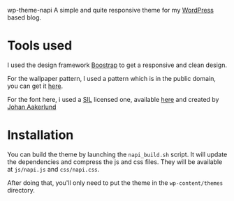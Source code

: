 wp-theme-napi
A simple and quite responsive theme for my [WordPress](https://wordpress.org/)
based blog.


# Tools used
I used the design framework [Boostrap](http://getbootstrap.com/) to get a
responsive and clean design.

For the wallpaper pattern, I used a pattern which is in the public domain, you
can get it [here](http://colrd.com/pattern/20401).

For the font here, i used a
[SIL](http://scripts.sil.org/cms/scripts/page.php?site_id=nrsi&id=OFL) licensed
one, available [here](http://www.dafont.com/fr/comfortaa.font) and created by
[Johan Aakerlund](http://luc.devroye.org/fonts-50227.html)


# Installation
You can build the theme by launching the `napi_build.sh` script. It will update
the dependencies and compress the js and css files. They will be available at
`js/napi.js` and `css/napi.css`.

After doing that, you'll only need to put the theme in the `wp-content/themes`
directory.
